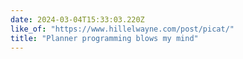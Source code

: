 ```yaml
---
date: 2024-03-04T15:33:03.220Z
like_of: "https://www.hillelwayne.com/post/picat/"
title: "Planner programming blows my mind"
---
```

